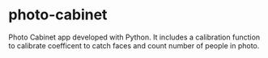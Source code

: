 # photo-cabinet
Photo Cabinet app developed with Python. It includes a calibration function to calibrate coefficent to catch faces and count number of people in photo.
